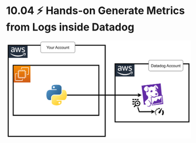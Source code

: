 
# 10.04 ⚡ Hands-on Generate Metrics from Logs inside Datadog

![](../imgs/0a8c1e0c13bc4728b519a20e0bc453f5.png)
